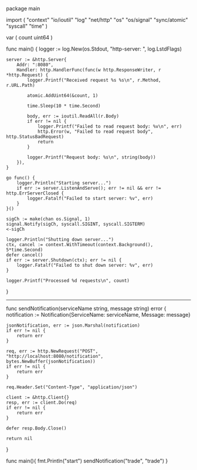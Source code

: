 package main

import (
	"context"
	"io/ioutil"
	"log"
	"net/http"
	"os"
	"os/signal"
	"sync/atomic"
	"syscall"
	"time"
)

var (
	count uint64
)

func main() {
	logger := log.New(os.Stdout, "http-server: ", log.LstdFlags)

	server := &http.Server{
		Addr: ":8080",
		Handler: http.HandlerFunc(func(w http.ResponseWriter, r *http.Request) {
			logger.Printf("Received request %s %s\n", r.Method, r.URL.Path)

			atomic.AddUint64(&count, 1)

			time.Sleep(10 * time.Second)

			body, err := ioutil.ReadAll(r.Body)
			if err != nil {
				logger.Printf("Failed to read request body: %v\n", err)
				http.Error(w, "Failed to read request body", http.StatusBadRequest)
				return
			}

			logger.Printf("Request body: %s\n", string(body))
		}),
	}

	go func() {
		logger.Println("Starting server...")
		if err := server.ListenAndServe(); err != nil && err != http.ErrServerClosed {
			logger.Fatalf("Failed to start server: %v", err)
		}
	}()

	sigCh := make(chan os.Signal, 1)
	signal.Notify(sigCh, syscall.SIGINT, syscall.SIGTERM)
	<-sigCh

	logger.Println("Shutting down server...")
	ctx, cancel := context.WithTimeout(context.Background(), 5*time.Second)
	defer cancel()
	if err := server.Shutdown(ctx); err != nil {
		logger.Fatalf("Failed to shut down server: %v", err)
	}

	logger.Printf("Processed %d requests\n", count)
}

-----------------------------

func sendNotification(serviceName string, message string) error {
	notification := Notification{ServiceName: serviceName, Message: message}

	jsonNotification, err := json.Marshal(notification)
	if err != nil {
		return err
	}

	req, err := http.NewRequest("POST", "http://localhost:8080/notification", bytes.NewBuffer(jsonNotification))
	if err != nil {
		return err
	}

	req.Header.Set("Content-Type", "application/json")

	client := &http.Client{}
	resp, err := client.Do(req)
	if err != nil {
		return err
	}

	defer resp.Body.Close()

	return nil
}

func main(){
	fmt.Println("start")
	sendNotification("trade", "trade")
}

